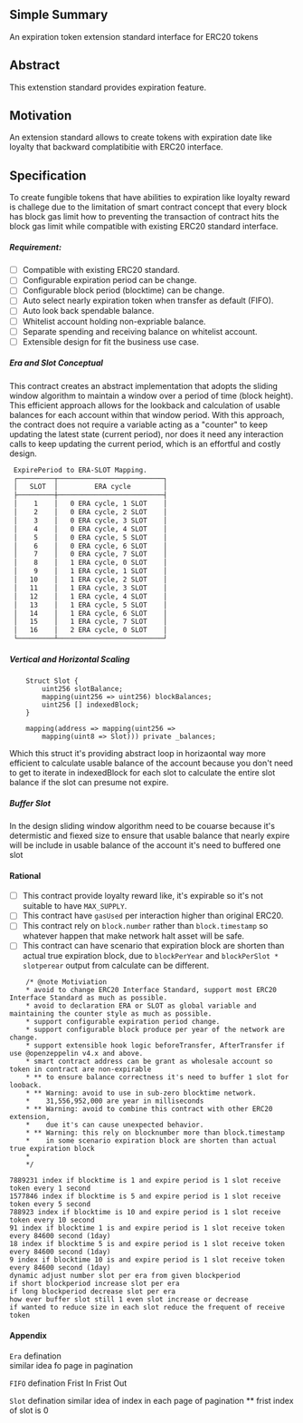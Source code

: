 


## Simple Summary

An expiration token extension standard interface for ERC20 tokens

## Abstract

This extenstion standard provides expiration feature.

## Motivation

An extension standard allows to create tokens with expiration date like loyalty that backward complatibitie with ERC20 interface.

## Specification

To create fungible tokens that have abilities to expiration like loyalty reward is 
challege due to the limitation of smart contract concept that every block has block gas limit how to preventing the transaction of   contract hits the block gas limit while compatible with existing ERC20 standard interface.

##### Requirement: 
- [ ] Compatible with existing ERC20 standard.
- [ ] Configurable expiration period can be change.
- [ ] Configurable block period (blocktime) can be change.
- [ ] Auto select nearly expiration token when transfer as default (FIFO).
- [ ] Auto look back spendable balance.
- [ ] Whitelist account holding non-expriable balance.
- [ ] Separate spending and receiving balance on whitelist account.
- [ ] Extensible design for fit the business use case.

##### Era and Slot Conceptual


This contract creates an abstract implementation that adopts the sliding window algorithm to maintain a window over a period of time (block height). This efficient approach allows for the lookback and calculation of usable balances for each account within that window period. With this approach, the contract does not require a variable acting as a "counter" to keep updating the latest state (current period), nor does it need any interaction calls to keep updating the current period, which is an effortful and costly design.

``` markdown
 ExpirePeriod to ERA-SLOT Mapping.
 ┌─────────┬──────────────────────────┐
 │   SLOT  │         ERA cycle        │
 ├─────────┼──────────────────────────┤
 │    1    │   0 ERA cycle, 1 SLOT    │
 │    2    │   0 ERA cycle, 2 SLOT    │
 │    3    │   0 ERA cycle, 3 SLOT    │
 │    4    │   0 ERA cycle, 4 SLOT    │
 │    5    │   0 ERA cycle, 5 SLOT    │
 │    6    │   0 ERA cycle, 6 SLOT    │
 │    7    │   0 ERA cycle, 7 SLOT    │
 │    8    │   1 ERA cycle, 0 SLOT    │
 │    9    │   1 ERA cycle, 1 SLOT    │
 │   10    │   1 ERA cycle, 2 SLOT    │
 │   11    │   1 ERA cycle, 3 SLOT    │
 │   12    │   1 ERA cycle, 4 SLOT    │
 │   13    │   1 ERA cycle, 5 SLOT    │
 │   14    │   1 ERA cycle, 6 SLOT    │
 │   15    │   1 ERA cycle, 7 SLOT    │
 │   16    │   2 ERA cycle, 0 SLOT    │
 └─────────┴──────────────────────────┘
```

##### Vertical and Horizontal Scaling

``` solidity
    Struct Slot {
        uint256 slotBalance;
        mapping(uint256 => uint256) blockBalances;
        uint256 [] indexedBlock;
    }
    
    mapping(address => mapping(uint256 => 
        mapping(uint8 => Slot))) private _balances;
```
Which this struct it's providing abstract loop in horizaontal way more efficient to calculate usable balance of the account because
you don't need to get to iterate in indexedBlock for each slot to calculate the entire slot balance if the slot can presume not expire.

##### Buffer Slot

In the design sliding window algorithm need to be couarse because it's determistic and fiexed size to ensure that usable balance that nearly expire will be include in usable balance of the account it's need to buffered one slot

#### Rational
- [ ] This contract provide loyalty reward like, it's expirable so it's not suitable to have `MAX_SUPPLY`.
- [ ] This contract have `gasUsed` per interaction higher than original ERC20.
- [ ] This contract rely on `block.number` rather than `block.timestamp` so whatever happen that make network halt asset will be safe.
- [ ] This contract can have scenario that expiration block are shorten than actual true expiration block, due to `blockPerYear` and `blockPerSlot * slotperear` output from calculate can be different.

``` text
    /* @note Motiviation
    * avoid to change ERC20 Interface Standard, support most ERC20 Interface Standard as much as possible.
    * avoid to declaration ERA or SLOT as global variable and maintaining the counter style as much as possible.
    * support configurable expiration period change.
    * support configurable block produce per year of the network are change.
    * support extensible hook logic beforeTransfer, AfterTransfer if use @openzeppelin v4.x and above.
    * smart contract address can be grant as wholesale account so token in contract are non-expirable
    * ** to ensure balance correctness it's need to buffer 1 slot for looback.
    * ** Warning: avoid to use in sub-zero blocktime network.
    *    31,556,952,000 are year in milliseconds
    * ** Warning: avoid to combine this contract with other ERC20 extension,
    *    due it's can cause unexpected behavior.
    * ** Warning: this rely on blocknumber more than block.timestamp
    *    in some scenario expiration block are shorten than actual true expiration block
    *
    */
```

```
7889231 index if blocktime is 1 and expire period is 1 slot receive token every 1 second
1577846 index if blocktime is 5 and expire period is 1 slot receive token every 5 second
788923 index if blocktime is 10 and expire period is 1 slot receive token every 10 second
91 index if blocktime 1 is and expire period is 1 slot receive token every 84600 second (1day)
18 index if blocktime 5 is and expire period is 1 slot receive token every 84600 second (1day)
9 index if blocktime 10 is and expire period is 1 slot receive token every 84600 second (1day)
dynamic adjust number slot per era from given blockperiod
if short blockperiod increase slot per era 
if long blockperiod decrease slot per era
how ever buffer slot still 1 even slot increase or decrease
if wanted to reduce size in each slot reduce the frequent of receive token
```

#### Appendix

`Era` defination  
similar idea fo page in pagination

`FIFO` defination
Frist In Frist Out

`Slot` defination
similar idea of index in each page of pagination
** frist index of slot is 0
